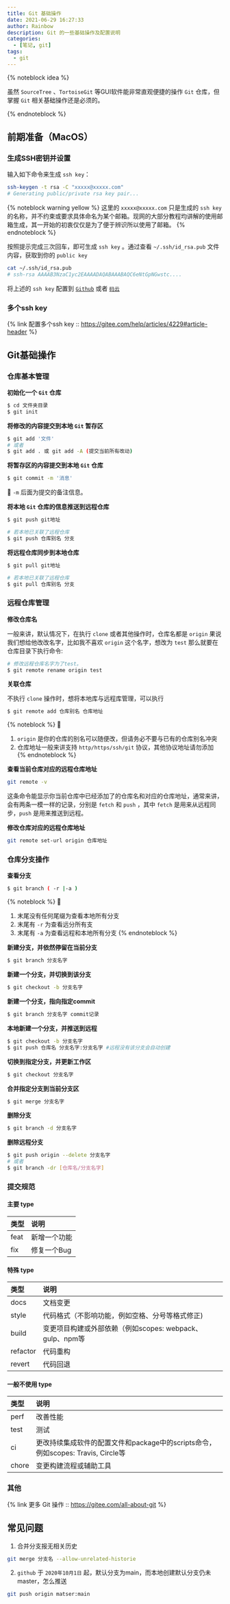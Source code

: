 ```yaml
---
title: Git 基础操作
date: 2021-06-29 16:27:33
author: Rainbow
description: Git 的一些基础操作及配置说明
categories:
  - [笔记, git]
tags:
  - git
---
```


{% noteblock idea %}

虽然 `SourceTree` 、`TortoiseGit` 等GUI软件能非常直观便捷的操作 `Git` 仓库，但掌握 `Git` 相关基础操作还是必须的。

{% endnoteblock %}

## 前期准备（MacOS）

### 生成SSH密钥并设置

输入如下命令来生成 `ssh key`：

```bash 生成ssh key
ssh-keygen -t rsa -C "xxxxx@xxxxx.com"  
# Generating public/private rsa key pair...
```

{% noteblock warning yellow %}
这里的 `xxxxx@xxxxx.com` 只是生成的 `ssh key` 的名称，并不约束或要求具体命名为某个邮箱。现网的大部分教程均讲解的使用邮箱生成，其一开始的初衷仅仅是为了便于辨识所以使用了邮箱。
{% endnoteblock %}

按照提示完成三次回车，即可生成 `ssh key` 。通过查看 `~/.ssh/id_rsa.pub` 文件内容，获取到你的 `public key`

```bash 复制id_rsa.pub
cat ~/.ssh/id_rsa.pub
# ssh-rsa AAAAB3NzaC1yc2EAAAADAQABAAABAQC6eNtGpNGwstc....
```

将上述的 `ssh key` 配置到 [`Github`](https://github.com/) 或者 [`码云`](https://gitee.com/)

### 多个ssh key

{% link 配置多个ssh key :: https://gitee.com/help/articles/4229#article-header %}



## Git基础操作

### 仓库基本管理

**初始化一个 `Git` 仓库**

```bash 初始化仓库
$ cd 文件夹目录
$ git init
```

**将修改的内容提交到本地 `Git` 暂存区**

```bash 提交到本地的暂存区
$ git add '文件'
# 或者
$ git add . 或 git add -A (提交当前所有改动)
```

**将暂存区的内容提交到本地 `Git` 仓库**

```bash 提交到本地仓库
$ git commit -m '消息'
```

:pushpin: `-m` 后面为提交的备注信息。

**将本地 `Git` 仓库的信息推送到远程仓库**

```bash 推送到远程仓库
$ git push git地址

# 若本地已关联了远程仓库
$ git push 仓库别名 分支
```

**将远程仓库同步到本地仓库**

```bash 拉取远程仓库
$ git pull git地址

# 若本地已关联了远程仓库
$ git pull 仓库别名 分支
```
### 远程仓库管理

**修改仓库名**

一般来讲，默认情况下，在执行 `clone` 或者其他操作时，仓库名都是 `origin` 果说我们想给他改改名字，比如我不喜欢 `origin` 这个名字，想改为 `test` 那么就要在仓库目录下执行命令:

```bash 修改远程仓库在本地的别名
# 修改远程仓库名字为了test。
$ git remote rename origin test
```


**关联仓库**

不执行 `clone` 操作时，想将本地库与远程库管理，可以执行

```bash 关联远程仓库
$ git remote add 仓库别名 仓库地址
```
{% noteblock %}
:pushpin:
1. `origin` 是你的仓库的别名可以随便改，但请务必不要与已有的仓库别名冲突 
2. 仓库地址一般来讲支持 `http/https/ssh/git` 协议，其他协议地址请勿添加
{% endnoteblock  %}

**查看当前仓库对应的远程仓库地址**

```bash 查看远程仓库地址
git remote -v
```

这条命令能显示你当前仓库中已经添加了的仓库名和对应的仓库地址，通常来讲，会有两条一模一样的记录，分别是 `fetch` 和 `push` ，其中 `fetch` 是用来从远程同步，`push` 是用来推送到远程。

**修改仓库对应的远程仓库地址**

```bash 修改别名的远程仓库地址
git remote set-url origin 仓库地址
```

### 仓库分支操作

**查看分支**

```bash 查看分支
$ git branch ( -r |-a )

```
{% noteblock %}
:pushpin:
1. 末尾没有任何尾缀为查看本地所有分支
2. 末尾有 `-r` 为查看远分所有支
3. 末尾有 `-a` 为查看远程和本地所有分支
{% endnoteblock  %}

**新建分支，并依然停留在当前分支**

```bash 新建分支，并依然停留在当前分支
$ git branch 分支名字
```

**新建一个分支，并切换到该分支**

```bash 新建一个分支，并切换到该分支
$ git checkout -b 分支名字
```

**新建一个分支，指向指定commit**

```bash 新建一个分支，指向指定commit
$ git branch 分支名字 commit记录
```

**本地新建一个分支，并推送到远程**

```bash 本地新建一个分支，并推送到远程
$ git checkout -b 分支名字 
$ git push 仓库名 分支名字:分支名字 #远程没有该分支会自动创建
```

**切换到指定分支，并更新工作区**

```bash 切换到指定分支，并更新工作区
$ git checkout 分支名字
```

**合并指定分支到当前分支区**

```bash 合并指定分支到当前分支区
$ git merge 分支名字
```

**删除分支**

```bash 删除分支
$ git branch -d 分支名字
```
**删除远程分支**

```bash 删除远程分支
$ git push origin --delete 分支名字
# 或者
$ git branch -dr [仓库名/分支名字]
```
### 提交规范

#### 主要 type

|  类型      |  说明  |
| :----     | :----  |
|  feat     |  新增一个功能 |
|  fix      |  修复一个Bug |

#### 特殊 type

|  类型      |  说明  |
| :----     | :----  |
|  docs     |  文档变更 |
|  style    |  代码格式（不影响功能，例如空格、分号等格式修正) |
|  build    |  变更项目构建或外部依赖（例如scopes: webpack、gulp、npm等 |
|  refactor |  代码重构 |
|  revert   |  代码回退 |

#### 一般不使用 type

|  类型      |  说明  |
| :----     | :----  |
|  perf     |  改善性能 |
|  test     |  测试 |
|  ci       |  更改持续集成软件的配置文件和package中的scripts命令，例如scopes: Travis, Circle等 |
|  chore    |  变更构建流程或辅助工具 |

### 其他

{% link 更多 Git 操作 :: https://gitee.com/all-about-git %}



## 常见问题
1. 合并分支报无相关历史

```bash 合并分支报无相关历史
git merge 分支名 --allow-unrelated-historie
```

2. `github` 于 `2020年10月1日` 起，默认分支为main，而本地创建默认分支仍未master，怎么推送

```bash 推送到远程仓库某个分支
git push origin matser:main
```
